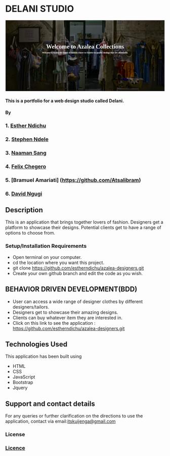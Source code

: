# DELANI STUDIO
![Azalea Designs](./images/azalea.png)
#### This is a portfolio for a web design studio called Delani.
#### By 
### 1. [Esther Ndichu](https://github.com/estherndichu)
### 2. [Stephen Ndele](https://github.com/stephenndele)
### 3. [Naaman Sang](https://github.com/naamansang)
### 4. [Felix Chegero](https://github.com/chegrofelix)
### 5. [Bramuel Amariati] (https://github.com/Atsalibram)
### 6. [David Ngugi](https://github.com/Drongo-1)
## Description
This is an application that brings together lovers of fashion. Designers get a platform to showcase their designs. Potential clients get to have a range of options to choose from.
### Setup/Installation Requirements
* Open terminal on your computer.
* cd the location where you want this project.
* git clone https://github.com/estherndichu/azalea-designers.git
* Create your own github branch and edit the code as you wish.
## BEHAVIOR DRIVEN DEVELOPMENT(BDD)
* User can access a wide range of designer clothes by different designers/tailors.
* Designers get to showcase their amazing designs.
* Clients can buy whatever item they are interested in.
* Click on this link to see the application : https://github.com/estherndichu/azalea-designers.git
## Technologies Used
This application has been built using 
* HTML
* CSS
* JavaScript
* Bootstrap
* Jquery
## Support and contact details
For any queries or further clarification on the directions to use the application, contact via email:itskuijenga@gmail.com
### License
 ### [Licence](./licence)